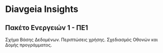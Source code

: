 ﻿# Diavgeia Insights

## Πακέτο Ενεργειών 1 - ΠΕ1
Σχήμα Βάσης Δεδομένων. 
Περιπτώσεις χρήσης. 
Σχεδιασμός Οθονών και Δομής προγράμματος.